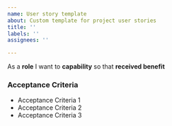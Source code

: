 ```yaml
---
name: User story template
about: Custom template for project user stories
title: ''
labels: ''
assignees: ''

---
```


As a **role** I want to **capability** so that **received benefit**

### Acceptance Criteria

- Acceptance Criteria 1
- Acceptance Criteria 2
- Acceptance Criteria 3
